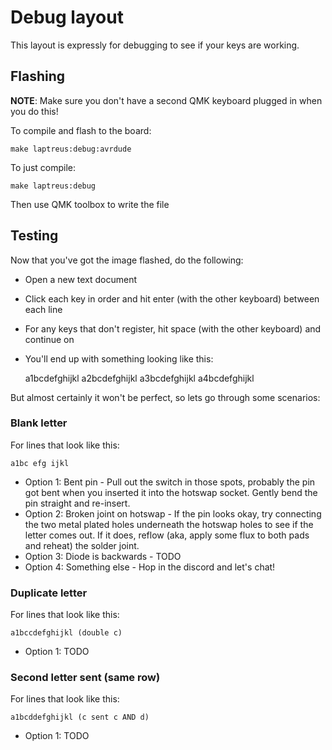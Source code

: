 # Debug layout

This layout is expressly for debugging to see if your keys are working.

## Flashing

**NOTE**: Make sure you don't have a second QMK keyboard plugged in when you do this!

To compile and flash to the board:

    make laptreus:debug:avrdude

To just compile:

    make laptreus:debug

Then use QMK toolbox to write the file

## Testing

Now that you've got the image flashed, do the following:

* Open a new text document
* Click each key in order and hit enter (with the other keyboard) between each line
* For any keys that don't register, hit space (with the other keyboard) and continue on
* You'll end up with something looking like this:

    a1bcdefghijkl
    a2bcdefghijkl
    a3bcdefghijkl
    a4bcdefghijkl

But almost certainly it won't be perfect, so lets go through some scenarios:

### Blank letter

For lines that look like this:

    a1bc efg ijkl

* Option 1: Bent pin - Pull out the switch in those spots, probably the pin got bent when you inserted it into the hotswap socket. Gently bend the pin straight and re-insert.
* Option 2: Broken joint on hotswap - If the pin looks okay, try connecting the two metal plated holes underneath the hotswap holes to see if the letter comes out. If it does, reflow (aka, apply some flux to both pads and reheat) the solder joint.
* Option 3: Diode is backwards - TODO
* Option 4: Something else - Hop in the discord and let's chat!

### Duplicate letter

For lines that look like this:

    a1bccdefghijkl (double c)

* Option 1: TODO

### Second letter sent (same row)

For lines that look like this:

    a1bcddefghijkl (c sent c AND d)

* Option 1: TODO
